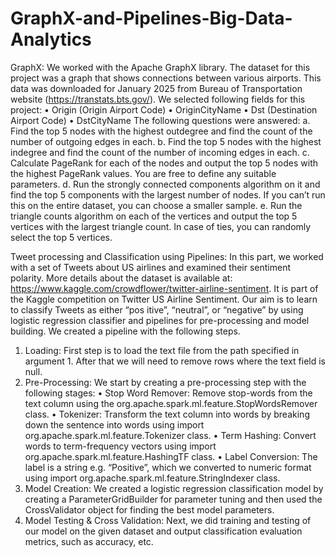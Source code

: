 # GraphX-and-Pipelines-Big-Data-Analytics
 GraphX:
 We worked with the Apache GraphX library. The dataset for this project was a graph
 that shows connections between various airports. This data was downloaded for January 2025 from Bureau of Transportation
 website (https://transtats.bts.gov/). We selected following fields for this project:
 • Origin (Origin Airport Code)
 • OriginCityName 
 • Dst (Destination Airport Code)
 • DstCityName 
 The following questions were answered:
 a. Find the top 5 nodes with the highest outdegree and find the count of the number of outgoing
 edges in each.
 b. Find the top 5 nodes with the highest indegree and find the count of the number of incoming edges
 in each.
 c. Calculate PageRank for each of the nodes and output the top 5 nodes with the highest PageRank
 values. You are free to define any suitable parameters.
 d. Run the strongly connected components algorithm on it and find the top 5 components with the
 largest number of nodes. If you can’t run this on the entire dataset, you can choose a smaller sample.
 e. Run the triangle counts algorithm on each of the vertices and output the top 5 vertices with the
 largest triangle count. In case of ties, you can randomly select the top 5 vertices.


 Tweet processing and Classification using Pipelines:
 In this part, we worked with a set of Tweets about US airlines and examined their sentiment polarity.
 More details about the dataset is available at:
 https://www.kaggle.com/crowdflower/twitter-airline-sentiment. It is part of the Kaggle
 competition on Twitter US Airline Sentiment. Our aim is to learn to classify Tweets as either “pos
itive”, “neutral”, or “negative” by using logistic regression classifier and pipelines for pre-processing
 and model building.
We created a pipeline with the following steps.
 1. Loading: First step is to load the text file from the path specified in argument 1. After that we will need to remove rows where the text field is null.
 2. Pre-Processing: We start by creating a pre-processing step with the following stages:
 • Stop Word Remover: Remove stop-words from the text column using the org.apache.spark.ml.feature.StopWordsRemover class.
 • Tokenizer: Transform the text column into words by breaking down the sentence into words using import org.apache.spark.ml.feature.Tokenizer class.
 • Term Hashing: Convert words to term-frequency vectors using import org.apache.spark.ml.feature.HashingTF class.
 • Label Conversion: The label is a string e.g. “Positive”, which we converted to numeric format using import org.apache.spark.ml.feature.StringIndexer class.
 3. Model Creation: We created a logistic regression classification model by creating a ParameterGridBuilder for parameter tuning and then used the CrossValidator
object for finding the best model parameters. 
 4. Model Testing & Cross Validation: Next, we did training and testing of our model on the given dataset and output classification evaluation metrics, such as accuracy, etc. 
 
 
